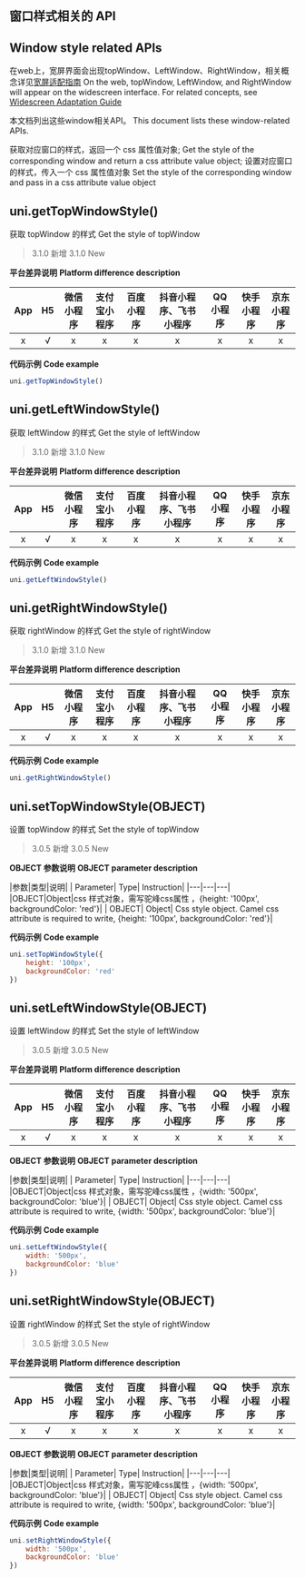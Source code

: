 ## 窗口样式相关的 API
## Window style related APIs

在web上，宽屏界面会出现topWindow、LeftWindow、RightWindow，相关概念详见[宽屏适配指南](../../tutorial/adapt.md)
On the web, topWindow, LeftWindow, and RightWindow will appear on the widescreen interface. For related concepts, see [Widescreen Adaptation Guide](../../tutorial/adapt.md)

本文档列出这些window相关API。
This document lists these window-related APIs.

获取对应窗口的样式，返回一个 css 属性值对象;
Get the style of the corresponding window and return a css attribute value object;
设置对应窗口的样式，传入一个 css 属性值对象
Set the style of the corresponding window and pass in a css attribute value object

## uni.getTopWindowStyle()

获取 topWindow 的样式
Get the style of topWindow

> 3.1.0 新增
> 3.1.0 New

**平台差异说明**
**Platform difference description**

|App|H5|微信小程序|支付宝小程序|百度小程序|抖音小程序、飞书小程序|QQ小程序|快手小程序|京东小程序|
|:-:|:-:|:-:|:-:|:-:|:-:|:-:|:-:|:-:|
|x|√|x|x|x|x|x|x|x|

**代码示例**
**Code example**

```javascript
uni.getTopWindowStyle()
```

## uni.getLeftWindowStyle()

获取 leftWindow 的样式
Get the style of leftWindow

> 3.1.0 新增
> 3.1.0 New

**平台差异说明**
**Platform difference description**

|App|H5|微信小程序|支付宝小程序|百度小程序|抖音小程序、飞书小程序|QQ小程序|快手小程序|京东小程序|
|:-:|:-:|:-:|:-:|:-:|:-:|:-:|:-:|:-:|
|x|√|x|x|x|x|x|x|x|

**代码示例**
**Code example**

```javascript
uni.getLeftWindowStyle()
```

## uni.getRightWindowStyle()

获取 rightWindow 的样式
Get the style of rightWindow

> 3.1.0 新增
> 3.1.0 New

**平台差异说明**
**Platform difference description**

|App|H5|微信小程序|支付宝小程序|百度小程序|抖音小程序、飞书小程序|QQ小程序|快手小程序|京东小程序|
|:-:|:-:|:-:|:-:|:-:|:-:|:-:|:-:|:-:|
|x|√|x|x|x|x|x|x|x|

**代码示例**
**Code example**

```javascript
uni.getRightWindowStyle()
```

## uni.setTopWindowStyle(OBJECT)

设置 topWindow 的样式
Set the style of topWindow

> 3.0.5 新增
> 3.0.5 New

**OBJECT 参数说明**
**OBJECT parameter description**

|参数|类型|说明|
| Parameter| Type| Instruction|
|---|---|---|
|OBJECT|Object|css 样式对象，需写驼峰css属性 ，{height: '100px', backgroundColor: 'red'}|
| OBJECT| Object| Css style object. Camel css attribute is required to write, {height: '100px', backgroundColor: 'red'}|

**代码示例**
**Code example**

```javascript
uni.setTopWindowStyle({
    height: '100px',
    backgroundColor: 'red'
})
```

## uni.setLeftWindowStyle(OBJECT)

设置 leftWindow 的样式
Set the style of leftWindow

> 3.0.5 新增
> 3.0.5 New

**平台差异说明**
**Platform difference description**

|App|H5|微信小程序|支付宝小程序|百度小程序|抖音小程序、飞书小程序|QQ小程序|快手小程序|京东小程序|
|:-:|:-:|:-:|:-:|:-:|:-:|:-:|:-:|:-:|
|x|√|x|x|x|x|x|x|x|

**OBJECT 参数说明**
**OBJECT parameter description**

|参数|类型|说明|
| Parameter| Type| Instruction|
|---|---|---|
|OBJECT|Object|css 样式对象，需写驼峰css属性 ，{width: '500px', backgroundColor: 'blue'}|
| OBJECT| Object| Css style object. Camel css attribute is required to write, {width: '500px', backgroundColor: 'blue'}|

**代码示例**
**Code example**

```javascript
uni.setLeftWindowStyle({
    width: '500px',
    backgroundColor: 'blue'
})
```

## uni.setRightWindowStyle(OBJECT)

设置 rightWindow 的样式
Set the style of rightWindow

> 3.0.5 新增
> 3.0.5 New

**平台差异说明**
**Platform difference description**

|App|H5|微信小程序|支付宝小程序|百度小程序|抖音小程序、飞书小程序|QQ小程序|快手小程序|京东小程序|
|:-:|:-:|:-:|:-:|:-:|:-:|:-:|:-:|:-:|
|x|√|x|x|x|x|x|x|x|

**OBJECT 参数说明**
**OBJECT parameter description**

|参数|类型|说明|
| Parameter| Type| Instruction|
|---|---|---|
|OBJECT|Object|css 样式对象，需写驼峰css属性 ，{width: '500px', backgroundColor: 'blue'}|
| OBJECT| Object| Css style object. Camel css attribute is required to write, {width: '500px', backgroundColor: 'blue'}|

**代码示例**
**Code example**

```javascript
uni.setRightWindowStyle({
    width: '500px',
    backgroundColor: 'blue'
})
```

<!--
## 显示或隐藏窗口的 API
## API to show or hide the window

显示或隐藏对应的窗口
Show or hide the corresponding window

## uni.showTopWindow()

显示 topWindow
show topWindow

> 3.0.5 新增
> 3.0.5 New

**平台差异说明**
**Platform difference description**

|App|H5|微信小程序|支付宝小程序|百度小程序|抖音小程序、飞书小程序|QQ小程序|
|:-:|:-:|:-:|:-:|:-:|:-:|:-:|
|x|√|x|x|x|x|x|

**代码示例**
**Code example**

```javascript
uni.showTopWindow()
```

## uni.showLeftWindow()

显示 leftWindow
show leftWindow

> 3.0.5 新增
> 3.0.5 New

**平台差异说明**
**Platform difference description**

|App|H5|微信小程序|支付宝小程序|百度小程序|抖音小程序、飞书小程序|QQ小程序|
|:-:|:-:|:-:|:-:|:-:|:-:|:-:|
|x|√|x|x|x|x|x|

**代码示例**
**Code example**

```javascript
uni.showLeftWindow()
```

## uni.showRightWindow()

显示 rightWindow
show rightWindow

> 3.0.5 新增
> 3.0.5 New

**平台差异说明**
**Platform difference description**

|App|H5|微信小程序|支付宝小程序|百度小程序|抖音小程序、飞书小程序|QQ小程序|
|:-:|:-:|:-:|:-:|:-:|:-:|:-:|
|x|√|x|x|x|x|x|

**代码示例**
**Code example**

```javascript
uni.showRightWindow()
```

## uni.hideTopWindow()

隐藏 topWindow
hide topWindow

> 3.0.5 新增
> 3.0.5 New

**平台差异说明**
**Platform difference description**

|App|H5|微信小程序|支付宝小程序|百度小程序|抖音小程序、飞书小程序|QQ小程序|
|:-:|:-:|:-:|:-:|:-:|:-:|:-:|
|x|√|x|x|x|x|x|

**代码示例**
**Code example**

```javascript
uni.hideTopWindow()
```

## uni.hideLeftWindow()

隐藏 leftWindow
hide leftWindow

> 3.0.5 新增
> 3.0.5 New

**平台差异说明**
**Platform difference description**

|App|H5|微信小程序|支付宝小程序|百度小程序|抖音小程序、飞书小程序|QQ小程序|
|:-:|:-:|:-:|:-:|:-:|:-:|:-:|
|x|√|x|x|x|x|x|

**代码示例**
**Code example**

```javascript
uni.hideLeftWindow()
```

## uni.hideRightWindow()

隐藏 rightWindow
hide rightWindow

> 3.0.5 新增
> 3.0.5 New

**平台差异说明**
**Platform difference description**

|App|H5|微信小程序|支付宝小程序|百度小程序|抖音小程序、飞书小程序|QQ小程序|
|:-:|:-:|:-:|:-:|:-:|:-:|:-:|
|x|√|x|x|x|x|x|

**代码示例**
**Code example**

```javascript
uni.hideRightWindow()
```
-->

